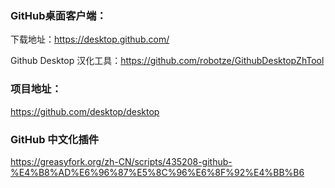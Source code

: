 ### GitHub桌面客户端：

下载地址：https://desktop.github.com/

Github Desktop 汉化工具：https://github.com/robotze/GithubDesktopZhTool

### 项目地址：

https://github.com/desktop/desktop

### GitHub 中文化插件

https://greasyfork.org/zh-CN/scripts/435208-github-%E4%B8%AD%E6%96%87%E5%8C%96%E6%8F%92%E4%BB%B6